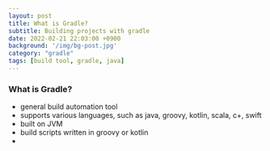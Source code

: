 ```yaml
---
layout: post
title: What is Gradle?
subtitle: Building projects with gradle
date: 2022-02-21 22:03:00 +0900
background: '/img/bg-post.jpg'
category: "gradle"
tags: [build tool, gradle, java]
---
```


### What is Gradle?

* general build automation tool
* supports various languages, such as java, groovy, kotlin, scala, c+, swift
* built on JVM
* build scripts written in groovy or kotlin
* 
